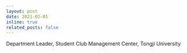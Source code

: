 ```yaml
---
layout: post
date: 2021-02-01
inline: true
related_posts: false
---
```


Department Leader, Student Club Management Center, Tongji University
